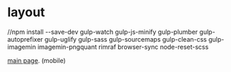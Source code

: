 # layout


//npm install --save-dev gulp-watch gulp-js-minify gulp-plumber gulp-autoprefixer gulp-uglify gulp-sass gulp-sourcemaps gulp-clean-css gulp-imagemin imagemin-pngquant rimraf browser-sync node-reset-scss

[main page](https://rawgit.com/Vit05/layout/true-a/public/true-a/index.html). (mobile)
